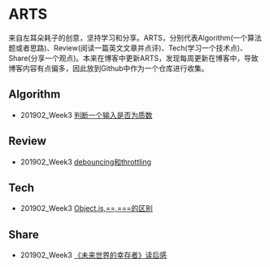 # ARTS

来自左耳朵耗子的创意，坚持学习和分享。ARTS，分别代表Algorithm(一个算法题或者思路)、Review(阅读一篇英文文章并点评)、Tech(学习一个技术点)、Share(分享一个观点)。本来在博客中更新ARTS，发现每周更新在博客中，导致博客内容有点偏多，因此放到Github中作为一个仓库进行收集。

## Algorithm

* 201902_Week3 [判断一个输入是否为质数](https://github.com/perry2008084/ARTS/blob/master/Algorithm/2019/201902_Week3_isPrimerNumber.md)

## Review

* 201902_Week3 [debouncing和throttling](https://github.com/perry2008084/ARTS/blob/master/Review/2019/201902_Week3_debounce-and-throttle.md)

## Tech

* 201902_Week3 [Object.is,==,===的区别](https://github.com/perry2008084/ARTS/blob/master/Tech/2019/201902_Week3_sameness-in-js.md)

## Share
* 201902_Week3 [《未来世界的幸存者》读后感](https://github.com/perry2008084/ARTS/blob/master/Share/2019/201902_Week3_book_readding.md)